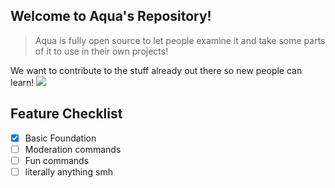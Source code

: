 
## Welcome to Aqua's Repository!

> Aqua is fully open source to let people examine it and take some parts of it to use in their own projects!

We want to contribute to the stuff already out there so new people can learn! 
![](https://i.imgur.com/4M7IWwP.gif)
## **Feature Checklist**
- [x] Basic Foundation
- [ ] Moderation commands
- [ ] Fun commands
- [ ] literally anything smh
